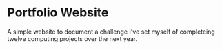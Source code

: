 # Portfolio Website

A simple website to document a challenge I've set myself of completeing twelve computing projects over the next year.

